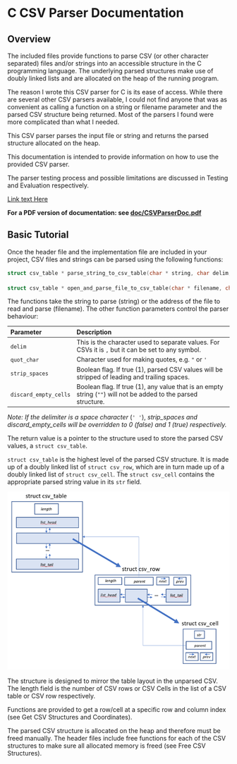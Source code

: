 # C CSV Parser Documentation
## Overview
The included files provide functions to parse CSV (or other character separated) files and/or strings into an accessible structure in the C programming language. The underlying parsed structures make use of doubly linked lists and are allocated on the heap of the running program.

The reason I wrote this CSV parser for C is its ease of access. While there are several other CSV parsers available, I could not find anyone that was as convenient as calling a function on a string or filename parameter and the parsed CSV structure being returned. Most of the parsers I found were more complicated than what I needed.

This CSV parser parses the input file or string and returns the parsed structure allocated on the heap.

This documentation is intended to provide information on how to use the provided CSV parser.

The parser testing process and possible limitations are discussed in Testing and Evaluation respectively.

[Link text Here](https://link-url-here.org)

**For a PDF version of documentation: see [doc/CSVParserDoc.pdf](/C-CSVParser/doc/CSVParserDoc.pdf)**

## Basic Tutorial
Once the header file and the implementation file are included in your project, CSV files and strings can be parsed using the following functions:
```c
struct csv_table * parse_string_to_csv_table(char * string, char delim, char quot_char, int strip_spaces, int discard_empty_cells);

struct csv_table * open_and_parse_file_to_csv_table(char * filename, char delim, char quot_char, int strip_spaces, int discard_empty_cells);

```

The functions take the string to parse (string) or the address of the file to read and parse (filename). The other function parameters control the parser behaviour:

| Parameter             | Description |
| :---                  |    :---     |
| `delim`               | This is the character used to separate values. For CSVs it is `,` but it can be set to any symbol. |
| `quot_char`           | Character used for making quotes, e.g. `"` or `'` |
| `strip_spaces`        | Boolean flag. If true (1), parsed CSV values will be stripped of leading and trailing spaces. |
| `discard_empty_cells` | Boolean flag. If true (1), any value that is an empty string (`""`) will not be added to the parsed structure. |

*Note: If the delimiter is a space character* (`' '`), *strip_spaces and discard_empty_cells will be overridden to 0 (false) and 1 (true) respectively.*

The return value is a pointer to the structure used to store the parsed CSV values, a `struct csv_table`.

`struct csv_table` is the highest level of the parsed CSV structure. It is made up of a doubly linked list of `struct csv_row`, which are in turn made up of a doubly linked list of `struct csv_cell`. The `struct csv_cell` contains the appropriate parsed string value in its `str` field.

![Structure of CSV Diagram](/C-CSVParser/doc/csv_structure_diagram.png?raw=true "CSV Structure Diagram")

The structure is designed to mirror the table layout in the unparsed CSV. The length field is the number of CSV rows or CSV Cells in the list of a CSV table or CSV row respectively.

Functions are provided to get a row/cell at a specific row and column index (see Get CSV Structures and Coordinates).

The parsed CSV structure is allocated on the heap and therefore must be freed manually. The header files include free functions for each of the CSV structures to make sure all allocated memory is freed (see Free CSV Structures).
